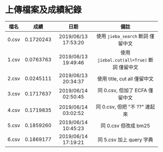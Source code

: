# 上傳檔案及成績紀錄

| 檔名 | 成績 | 日期 | 備註 |
| :--: | :--: | :--: | :--: |
|0.csv |0.1720243	| 2019/06/13 17:53:20 | 使用 `jieba_search` 斷詞 僅留中文|
|1.csv |0.0763763 | 2019/06/13 19:49:46 | 使用 `jiebal.cut(all=True)` 斷詞 僅留中文|
|2.csv |0.0245111 | 2019/06/13 20:34:37 | 使用 title, cut all 僅留中文|
|3.csv |0.1717637 | 2019/06/14 02:50:45 | 同 0.csv, 但加了 ECFA 僅留中文|
|4.csv |0.1719835 | 2019/06/14 03:02:52 | 同 0.csv, 但把 "不 ??" 連起來|
|5.csv |0.1859260 | 2019/06/14 10:45:23 | 同 0.csv 但改成 bm25 |
|6.csv |0.1869177 | 2019/06/14 17:19:21 | 同 5.csv 加上 query 字典 |
